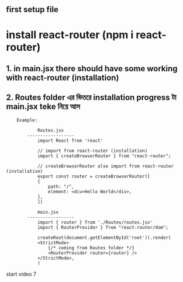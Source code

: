 ## first setup file
# install react-router (npm i react-router)

## 1. in main.jsx there should have some working with react-router (installation)

## 2. Routes folder এর ভিতরে installation progress টা main.jsx teke নিয়ে আস

        Example: 

                Routes.jsx 
            ------------------
                import React from 'react'

                // import from react-router (installation)
                import { createBrowserRouter } from "react-router";

                // createBrowserRouter also import from react-router (installation)
                export const router = createBrowserRouter([
                {
                    path: "/",
                    element: <div>Hello World</div>,
                },
                ])

                main.jsx
            ------------------
                import { router } from './Routes/routes.jsx'
                import { RouterProvider } from "react-router/dom";

                createRoot(document.getElementById('root')).render(
                <StrictMode>
                    {/* coming from Routes folder */}
                    <RouterProvider router={router} />
                </StrictMode>,
                )


start video 7